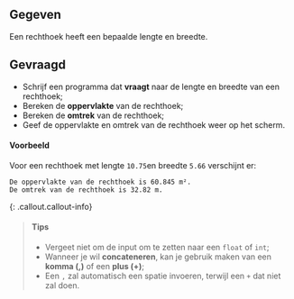 ## Gegeven

Een rechthoek heeft een bepaalde lengte en breedte.

## Gevraagd

* Schrijf een programma dat **vraagt** naar de lengte en breedte van een rechthoek;
* Bereken de **oppervlakte** van de rechthoek;
* Bereken de **omtrek** van de rechthoek;
* Geef de oppervlakte en omtrek van de rechthoek weer op het scherm.

#### Voorbeeld

Voor een rechthoek met lengte `10.75`en breedte `5.66` verschijnt er:

```
De oppervlakte van de rechthoek is 60.845 m².
De omtrek van de rechthoek is 32.82 m.
```

{: .callout.callout-info}
>#### Tips
>* Vergeet niet om de input om te zetten naar een `float` of `int`;
>* Wanneer je wil **concateneren**, kan je gebruik maken van een **komma (,)** of een **plus (+)**;
>* Een `,` zal automatisch een spatie invoeren, terwijl een `+` dat niet zal doen. 
